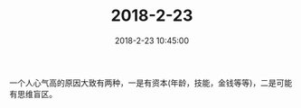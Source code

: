 ﻿---
title: "2018-2-23"
date: 2018-2-23 10:45:00
tags: 文字
categories: 爸爸
---
一个人心气高的原因大致有两种，一是有资本(年龄，技能，金钱等等)，二是可能有思维盲区。 